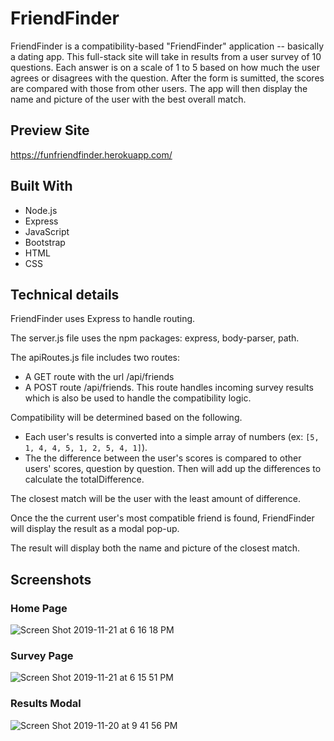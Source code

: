 # FriendFinder

FriendFinder is a compatibility-based "FriendFinder" application -- basically a dating app. This full-stack site will take in results from a user survey of 10 questions.  Each answer is on a scale of 1 to 5 based on how much the user agrees or disagrees with the question. After the form is sumitted, the scores are compared with those from other users. The app will then display the name and picture of the user with the best overall match.

## Preview Site

https://funfriendfinder.herokuapp.com/

## Built With

* Node.js
* Express
* JavaScript
* Bootstrap
* HTML
* CSS

## Technical details

FriendFinder uses Express to handle routing.

The server.js file uses the npm packages: express, body-parser, path.

The apiRoutes.js file includes two routes:
* A GET route with the url /api/friends
* A POST route /api/friends. This route handles incoming survey results which is also be used to handle the compatibility logic.

Compatibility will be determined based on the following.
* Each user's results is converted into a simple array of numbers (ex: `[5, 1, 4, 4, 5, 1, 2, 5, 4, 1]`).
* The the difference between the user's scores is compared to other users' scores, question by question. Then will add up the differences to calculate the totalDifference.

The closest match will be the user with the least amount of difference.

Once the the current user's most compatible friend is found, FriendFinder will display the result as a modal pop-up.

The result will display both the name and picture of the closest match.

## Screenshots

### Home Page

![Screen Shot 2019-11-21 at 6 16 18 PM](https://user-images.githubusercontent.com/20098958/69384711-0ad5e980-0c8b-11ea-9c6b-4d61b51db509.png)

### Survey Page

![Screen Shot 2019-11-21 at 6 15 51 PM](https://user-images.githubusercontent.com/20098958/69384712-0ad5e980-0c8b-11ea-9844-bc37beeb4ebb.png)

### Results Modal

![Screen Shot 2019-11-20 at 9 41 56 PM](https://user-images.githubusercontent.com/20098958/69299485-a3626000-0bde-11ea-88f5-a70cb1b69c3a.png)